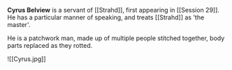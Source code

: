 **Cyrus Belview** is a servant of [[Strahd]], first appearing in [[Session 29]]. He has a particular manner of speaking, and treats [[Strahd]] as 'the master'. 

He is a patchwork man, made up of multiple people stitched together, body parts replaced as they rotted.

![[Cyrus.jpg]]